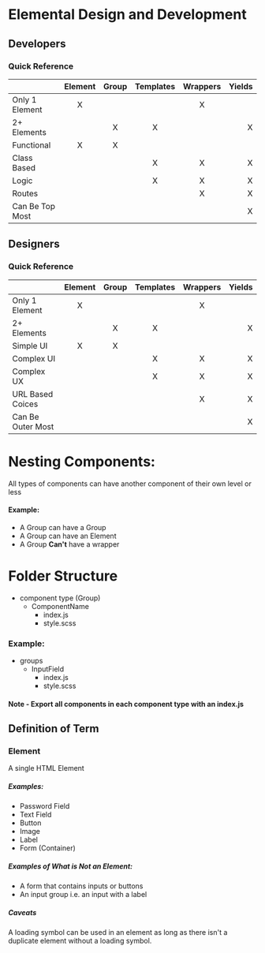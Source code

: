 # Elemental Design and Development

## Developers
### Quick Reference

|                 | Element   | Group | Templates  | Wrappers| Yields |
| :-------------  |:---------:| :---: | :---------:| :-----: | -----: |
| Only 1 Element  |     X     |       |            |    X    |        | 
| 2+  Elements    |           |   X   |      X     |         |    X   |
| Functional      |     X     |   X   |            |         |        |
| Class Based     |           |       |      X     |    X    |    X   |
| Logic           |           |       |      X     |    X    |    X   | 
| Routes          |           |       |            |    X    |    X   |
| Can Be Top Most |           |       |            |         |    X   |




## Designers
### Quick Reference

|                   | Element   | Group | Templates  | Wrappers| Yields |
| :---------------  |:---------:| :---: | :---------:| :-----: | -----: |
| Only 1 Element    |     X     |       |            |    X    |        | 
| 2+  Elements      |           |   X   |      X     |         |    X   |
| Simple UI         |     X     |   X   |            |         |        |
| Complex UI        |           |       |      X     |    X    |    X   |
| Complex UX        |           |       |      X     |    X    |    X   | 
| URL Based Coices  |           |       |            |    X    |    X   |
| Can Be Outer Most |           |       |            |         |    X   |


# Nesting Components:
All types of components can have another component of their own level or less

#### Example:
* A Group can have a Group
* A Group can have an Element
* A Group **Can't** have a wrapper

# Folder Structure
* component type (Group)
  * ComponentName
    * index.js
    * style.scss
### Example:
* groups
  * InputField
    * index.js
    * style.scss
#### Note - Export all components in each component type with an index.js
## Definition of Term

### Element
A single HTML Element
##### Examples: 
* Password Field
* Text Field
* Button
* Image
* Label
* Form (Container)

##### Examples of What is Not an Element:
* A form that contains inputs or buttons
* An input group i.e. an input with a label

##### Caveats
A loading symbol can be used in an element as long as there isn't
a duplicate element without a loading symbol.


